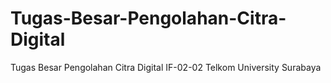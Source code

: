 # Tugas-Besar-Pengolahan-Citra-Digital
Tugas Besar Pengolahan Citra Digital IF-02-02 Telkom University Surabaya
